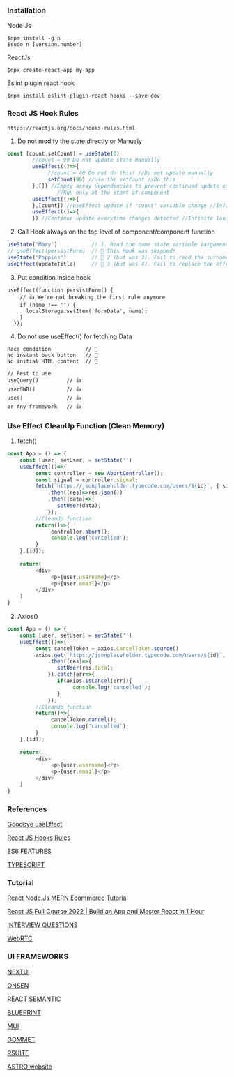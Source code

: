 ### Installation
Node Js
```vim
$npm install -g n
$sudo n [version.number]
```
ReactJs
```vim
$npx create-react-app my-app
```
Eslint plugin react hook
```vim
$npm install eslint-plugin-react-hooks --save-dev
```
### React JS Hook Rules 
```vim
https://reactjs.org/docs/hooks-rules.html
```
1. Do not modify the state directly or Manualy
```javascript
const [count,setCount] = useState(0)
        //count = 90 Do not update state manually
        useEffect(()=>{
             //count = 40 Do not do this! //Do not update manually
             setCount(90) //use the setCount //Do this
        },[]) //Empty array dependencies to prevent continued update of useEffect if component change
                //Run only at the start of component
        useEffect(()=>{
        },[count]) //useEffect update if "count" variable change //Infinite loop
        useEffect(()=>{
        }) //Continue update everytime changes detected //Infinite loop
```
2. Call Hook always on the top level of component/component function
```javascript
useState('Mary')           // 1. Read the name state variable (argument is ignored)
// useEffect(persistForm)  // 🔴 This Hook was skipped!
useState('Poppins')        // 🔴 2 (but was 3). Fail to read the surname state variable
useEffect(updateTitle)     // 🔴 3 (but was 4). Fail to replace the effect
```
3. Put condition inside hook
```vim
useEffect(function persistForm() {
    // 👍 We're not breaking the first rule anymore
    if (name !== '') {
      localStorage.setItem('formData', name);
    }
  });
```
4. Do not use useEffect() for fetching Data
```vim
Race condition           // 🔴
No instant back button   // 🔴
No initial HTML content  // 🔴

// Best to use
useQuery()         // 👍
userSWR()          // 👍 
use()              // 👍
or Any framework   // 👍
```
### Use Effect CleanUp Function (Clean Memory)
1. fetch()
```javascript
const App = () => {
    const [user, setUser] = setState('')
    useEffect(()=>{
         const controller = new AbortController();
         const signal = controller.signal;
         fetch(`https://jsonplaceholder.typecode.com/users/${id}`, { signal })
             .then((res)=>res.json())
             .then((data)=>{
                setUser(data);
             });
         //CleanUp function
         return()=>{
              controller.abort();
              console.log('cancelled');
         }
    },[id]);
   
    return(
         <div>
              <p>{user.username}</p>
              <p>{user.email}</p>
         </div>
    )
}
```
2. Axios()
```javascript
const App = () => {
    const [user, setUser] = setState('')
    useEffect(()=>{
         const cancelToken = axios.CancelToken.source()
         axios.get(`https://jsonplaceholder.typecode.com/users/${id}`, { cancelToken:cancelToken.token })
             .then((res)=>{
                setUser(res.data);
             }).catch(err=>{
                if(axios.isCancel(err)){
                     console.log('cancelled');
                }
             });
         //CleanUp function
         return()=>{
              cancelToken.cancel();
              console.log('cancelled');
         }
    },[id]);
   
    return(
         <div>
              <p>{user.username}</p>
              <p>{user.email}</p>
         </div>
    )
}
```

### References
[Goodbye useEffect](https://www.youtube.com/watch?v=bGzanfKVFeU&t=12s)

[React JS Hooks Rules](https://reactjs.org/docs/hooks-rules.html)

[ES6 FEATURES](http://es6-features.org/#Constants)

[TYPESCRIPT](https://www.typescriptlang.org/)

### Tutorial
[React Node.Js MERN Ecommerce Tutorial](https://www.youtube.com/watch?v=y66RgYMAgSo)

[React JS Full Course 2022 | Build an App and Master React in 1 Hour](https://www.youtube.com/watch?v=b9eMGE7QtTk)

[INTERVIEW QUESTIONS](https://www.freecodecamp.org/news/react-interview-questions-and-answers/)

[WebRTC](https://www.youtube.com/watch?v=oxFr7we3LC8)

### UI FRAMEWORKS
[NEXTUI](https://nextui.org/)

[ONSEN](https://onsen.io/)

[REACT SEMANTIC](https://react.semantic-ui.com/)

[BLUEPRINT](https://blueprintjs.com/)

[MUI](https://mui.com/)

[GOMMET](https://v2.grommet.io/)

[RSUITE](https://rsuitejs.com/components/table/)

[ASTRO website](https://astro.build/)
